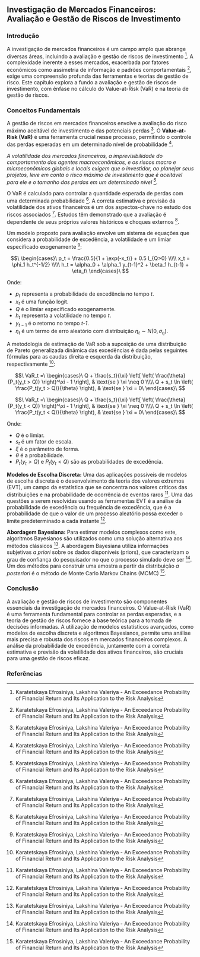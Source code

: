 ## Investigação de Mercados Financeiros: Avaliação e Gestão de Riscos de Investimento

### Introdução
A investigação de mercados financeiros é um campo amplo que abrange diversas áreas, incluindo a avaliação e gestão de riscos de investimento [^1]. A complexidade inerente a esses mercados, exacerbada por fatores econômicos como assimetria de informação e padrões comportamentais [^1], exige uma compreensão profunda das ferramentas e teorias de gestão de risco. Este capítulo explora a fundo a avaliação e gestão de riscos de investimento, com ênfase no cálculo do Value-at-Risk (VaR) e na teoria de gestão de riscos.

### Conceitos Fundamentais
A gestão de riscos em mercados financeiros envolve a avaliação do risco máximo aceitável de investimento e das potenciais perdas [^1]. O **Value-at-Risk (VaR)** é uma ferramenta crucial nesse processo, permitindo o controle das perdas esperadas em um determinado nível de probabilidade [^1].

*A volatilidade dos mercados financeiros, a imprevisibilidade do comportamento dos agentes macroeconômicos, e os riscos macro e microeconômicos globais e locais exigem que o investidor, ao planejar seus projetos, leve em conta o risco máximo de investimento que é aceitável para ele e o tamanho das perdas em um determinado nível [^1].*

O VaR é calculado para controlar a quantidade esperada de perdas com uma determinada probabilidade [^1]. A correta estimativa e previsão da volatilidade dos ativos financeiros é um dos aspectos-chave no estudo dos riscos associados [^1]. Estudos têm demonstrado que a avaliação é dependente de seus próprios valores históricos e choques externos [^1].

Um modelo proposto para avaliação envolve um sistema de equações que considera a probabilidade de excedência, a volatilidade e um limiar especificado exogenamente [^1]:

$$\
\begin{cases}\
p_t = \frac{0.5}{1 + \exp(-x_t)} + 0.5 I_{Q>0} \\\\\
x_t = \phi_1 h_t^{-1/2} \\\\\
h_t = \alpha_0 + \alpha_1 y_{t-1}^2 + \beta_1 h_{t-1} + \eta_t\
\end{cases}\
$$

Onde:

*   $p_t$ representa a probabilidade de excedência no tempo *t*.
*   $x_t$ é uma função logit.
*   $Q$ é o limiar especificado exogenamente.
*   $h_t$ representa a volatilidade no tempo *t*.
*   $y_{t-1}$ é o retorno no tempo *t-1*.
*   $\eta_t$ é um termo de erro aleatório com distribuição $\eta_t \sim N(0, \sigma_\eta)$.

A metodologia de estimação de VaR sob a suposição de uma distribuição de Pareto generalizada dinâmica das excedências é dada pelas seguintes fórmulas para as caudas direita e esquerda da distribuição, respectivamente [^1]:

$$\
VaR_t =\
\begin{cases}\
Q + \frac{s_t}{\xi} \left[ \left( \frac{\theta}{P_t(y_t > Q)} \right)^\xi - 1 \right], & \text{se } \xi \neq 0 \\\\\
Q + s_t \ln \left( \frac{P_t(y_t > Q)}{\theta} \right), & \text{se } \xi = 0\
\end{cases}\
$$

$$\
VaR_t =\
\begin{cases}\
Q + \frac{s_t}{\xi} \left[ \left( \frac{\theta}{P_t(y_t < Q)} \right)^\xi - 1 \right], & \text{se } \xi \neq 0 \\\\\
Q + s_t \ln \left( \frac{P_t(y_t < Q)}{\theta} \right), & \text{se } \xi = 0\
\end{cases}\
$$

Onde:

*   $Q$ é o limiar.
*   $s_t$ é um fator de escala.
*   $\xi$ é o parâmetro de forma.
*   $\theta$ é a probabilidade.
*   $P_t(y_t > Q)$ e $P_t(y_t < Q)$ são as probabilidades de excedência.

**Modelos de Escolha Discreta:** Uma das aplicações possíveis de modelos de escolha discreta é o desenvolvimento da teoria dos valores extremos (EVT), um campo da estatística que se concentra nos valores críticos das distribuições e na probabilidade de ocorrência de eventos raros [^1]. Uma das questões a serem resolvidas usando as ferramentas EVT é a análise da probabilidade de excedência ou frequência de excedência, que é a probabilidade de que o valor de um processo aleatório possa exceder o limite predeterminado a cada instante [^1].

**Abordagem Bayesiana:** Para estimar modelos complexos como este, algoritmos Bayesianos são utilizados como uma solução alternativa aos métodos clássicos [^1]. A abordagem Bayesiana utiliza informações subjetivas *a priori* sobre os dados disponíveis (priors), que caracterizam o grau de confiança do pesquisador no que o processo simulado deve ser [^1]. Um dos métodos para construir uma amostra a partir da distribuição *a posteriori* é o método de Monte Carlo Markov Chains (MCMC) [^1].

### Conclusão
A avaliação e gestão de riscos de investimento são componentes essenciais da investigação de mercados financeiros. O Value-at-Risk (VaR) é uma ferramenta fundamental para controlar as perdas esperadas, e a teoria de gestão de riscos fornece a base teórica para a tomada de decisões informadas. A utilização de modelos estatísticos avançados, como modelos de escolha discreta e algoritmos Bayesianos, permite uma análise mais precisa e robusta dos riscos em mercados financeiros complexos. A análise da probabilidade de excedência, juntamente com a correta estimativa e previsão da volatilidade dos ativos financeiros, são cruciais para uma gestão de riscos eficaz.

### Referências
[^1]: Karatetskaya Efrosiniya, Lakshina Valeriya - An Exceedance Probability of Financial Return and Its Application to the Risk Analysis
<!-- END -->